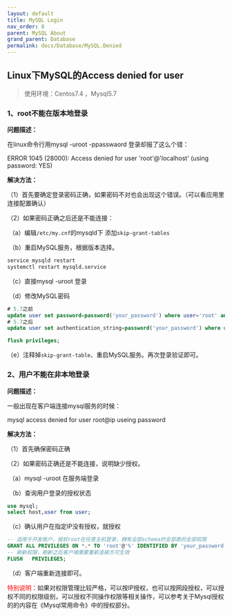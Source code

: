```yaml
---
layout: default
title: MySQL Login
nav_order: 8
parent: MySQL About
grand_parent: Database
permalink: docs/Database/MySQL.Denied
---
```



## Linux下MySQL的Access denied for user

> 使用环境：Centos7.4 ，Mysql5.7

### 1、root不能在版本地登录

**问题描述：**

在linux命令行用mysql -uroot -ppasswaord 登录却报了这么个错：

ERROR 1045 (28000): Access denied for user 'root'@'localhost' (using password: YES)



**解决方法：**

（1）首先要确定登录密码正确，如果密码不对也会出现这个错误。（可以看应用里连接配置确认）

（2）如果密码正确之后还是不能连接：

​	（a）编辑`/etc/my.cnf`的mysqld下 添加`skip-grant-tables`

​	（b）重启MySQL服务，根据版本选择。

```bash
service mysqld restart
systemctl restart mysqld.service
```

​	（c）直接mysql -uroot 登录

​	（d）修改MySQL密码

```sql
# 5.7之前
update user set password=password('your_password') where user='root' and host='localhost';
# 5.7之后
update user set authentication_string=password('your_password') where user='root' and host='localhost';

flush privileges;
```

​	（e）注释掉`skip-grant-table`、重启MySQL服务。再次登录验证即可。



### 2、用户不能在非本地登录

**问题描述：**

一般出现在客户端连接mysql服务的时候：

mysql access denied for user root@ip useing password



**解决方法：**

（1）首先确保密码正确

（2）如果密码正确还是不能连接，说明缺少授权。

​	（a）mysql -uroot 在服务端登录

​	（b）查询用户登录的授权状态

```sql
use mysql;
select host,user from user;
```

​	（c）确认用户在指定IP没有授权，就授权

```sql
-- 适用于开发账户，授权root在任意主机登录，拥有全部schema的全部表的全部权限
GRANT ALL PRIVILEGES ON *.* TO 'root'@'%' IDENTIFIED BY 'your_password' WITH GRANT OPTION;
-- 刷新权限，刷新之后客户端需要重新连接方可生效
FLUSH   PRIVILEGES;
```

​	（d）客户端重新连接即可。

<font color="red" >特别说明：</font>如果对权限管理比较严格，可以按IP授权，也可以按网段授权，可以授权不同的权限级别，可以授权不同操作权限等相关操作，可以参考关于Mysql授权的的内容在《Mysql常用命令》中的授权部分。